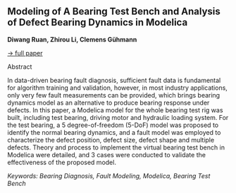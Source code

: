 ## Modeling of A Bearing Test Bench and Analysis of Defect Bearing Dynamics in Modelica

**Diwang Ruan, Zhirou Li, Clemens Gühmann**

[&#8594; full paper](../proceedings/papers/Modelica2021session5A_paper3.pdf)

Abstract

In data-driven bearing fault diagnosis, sufficient fault data
is fundamental for algorithm training and validation, however,
in most industry applications, only very few fault
measurements can be provided, which brings bearing dynamics
model as an alternative to produce bearing response
under defects. In this paper, a Modelica model for
the whole bearing test rig was built, including test bearing,
driving motor and hydraulic loading system. For the test
bearing, a 5 degree-of-freedom (5-DoF) model was proposed
to identify the normal bearing dynamics, and a fault
model was employed to characterize the defect position,
defect size, defect shape and multiple defects. Theory
and process to implement the virtual bearing test bench
in Modelica were detailed, and 3 cases were conducted to
validate the effectiveness of the proposed model.

*Keywords: Bearing Diagnosis, Fault Modeling, Modelica, Bearing Test Bench*
